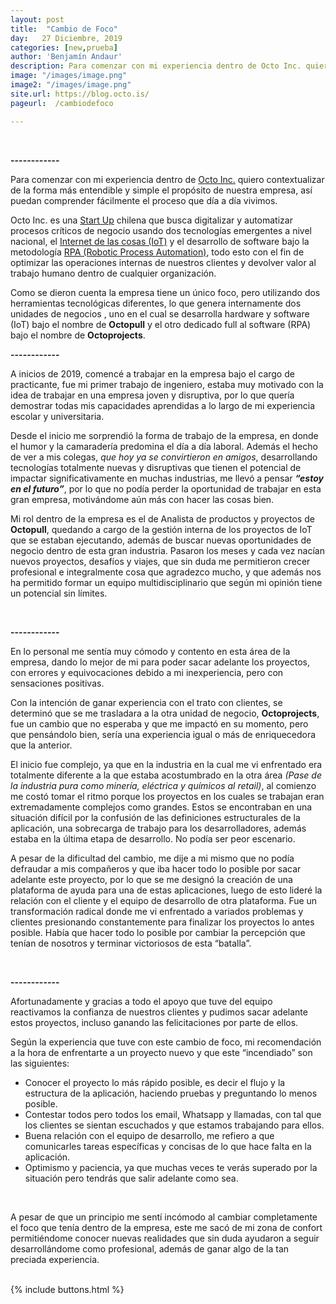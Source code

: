 ```yaml
---
layout: post
title:  "Cambio de Foco"
day:   27 Diciembre, 2019
categories: [new,prueba]
author: 'Benjamín Andaur'
description: Para comenzar con mi experiencia dentro de Octo Inc. quiero contextualizar de la forma más entendible y simple el propósito de nuestra empresa, para que así se pueda comprender fácilmente el proceso que día a día vivimos. Octo Inc. es una Start Up chilena que busca digitalizar y automatizar procesos críticos de negocio usando dos tecnologías emergentes a nivel nacional
image: "/images/image.png"
image2: "/images/image.png"
site.url: https://blog.octo.is/
pageurl:  /cambiodefoco

---
```


<div class="row borde2">
    <div class="col-md-2"></div>
    <div class="col-md-7">
    <br>
    <p class="centro"><b>  ------------  </b></p>
    <p>Para comenzar con mi experiencia dentro de <a href="https://www.octo.is/" target="_blank">Octo Inc.</a> quiero contextualizar de la forma más entendible y simple el propósito de nuestra empresa, así puedan comprender fácilmente el proceso que día a día vivimos. </p>
    <p>Octo Inc. es una <a href="https://www.youtube.com/watch?v=P_s_NdTNIqU" target="_blank">Start Up</a> chilena que busca digitalizar y automatizar procesos críticos de negocio usando dos tecnologías emergentes a nivel nacional, el <a href="https://www.youtube.com/watch?v=EKRVILAohck">Internet de las cosas (IoT)</a> y el desarrollo de software bajo la metodología <a href="https://www.youtube.com/watch?v=RCWrbli3YXk" target="_blank">RPA (Robotic Process Automation)</a>, todo esto con el fin de optimizar las operaciones internas de nuestros clientes y devolver valor al trabajo humano dentro de cualquier organización. </p>
    <p>Como se dieron cuenta la empresa tiene un único foco, pero utilizando dos herramientas tecnológicas diferentes, lo que genera internamente dos unidades de negocios , uno en el cual se desarrolla hardware y software (IoT) bajo el nombre de <b>Octopull</b> y el otro dedicado full al software (RPA) bajo el nombre de <b>Octoprojects</b>.</p>
    <p class="centro"><b>  ------------  </b></p>
    <p>A inicios de 2019, comencé a trabajar en la empresa bajo el cargo de practicante, fue mi primer trabajo de ingeniero, estaba muy motivado con la idea de trabajar en una empresa joven y disruptiva, por lo que quería demostrar todas mis capacidades aprendidas a lo largo de mi experiencia escolar y universitaria. 
    </p>
   <p> Desde el inicio me sorprendió la forma de trabajo de la empresa, en donde el humor y la camaradería predomina el día a día laboral. Además el hecho de ver a mis colegas, <i>que hoy ya se convirtieron en amigos</i>, desarrollando tecnologías totalmente nuevas y disruptivas que tienen el potencial de impactar significativamente en muchas industrias, me llevó a pensar <i><b>“estoy en el futuro”</b></i>, por lo que no podía perder la oportunidad de trabajar en esta gran empresa, motivándome aún más con hacer las cosas bien.
    </p>
    <p>Mi rol dentro de la empresa es el de Analista de productos y proyectos de <b>Octopull</b>, quedando a cargo de la gestión interna de los proyectos de IoT que se estaban ejecutando, además de buscar nuevas oportunidades de negocio dentro de esta gran industria.
    Pasaron los meses y cada vez nacían nuevos proyectos, desafíos y viajes, que sin duda me permitieron crecer profesional e integralmente cosa que agradezco mucho, y que además nos ha permitido formar un equipo multidisciplinario que según mi opinión tiene un potencial sin límites.</p>
    <br>
    <p class="centro"><b>  ------------  </b></p>
    <p>En lo personal me sentía muy cómodo y contento en esta área de la empresa, dando lo mejor de mi para poder sacar adelante los proyectos, con errores y equivocaciones debido a mi inexperiencia, pero con sensaciones positivas. 
    </p>
    <p>Con la intención de ganar experiencia con el trato con clientes,  se determinó que se me trasladara a la otra unidad de negocio, <b>Octoprojects</b>, fue un cambio que no esperaba y que me impactó en su momento, pero que pensándolo bien, sería una experiencia igual o más de enriquecedora que la anterior. 
    </p> 
    <p>El inicio fue complejo, ya que en la industria en la cual me vi enfrentado era totalmente diferente a la que estaba acostumbrado en la otra área <i>(Pase de la industria pura como minería, eléctrica y químicos al retail)</i>, al comienzo me costó tomar el ritmo porque los proyectos en los cuales se trabajan eran extremadamente complejos como grandes. Estos se encontraban en una situación difícil por la confusión de las definiciones estructurales de la aplicación, una sobrecarga de trabajo para los desarrolladores, además estaba en la última etapa de desarrollo. No podía ser peor escenario.
    </p>
    <p>A pesar de la dificultad del cambio, me dije a mi mismo que no podía defraudar a mis compañeros y que iba hacer todo lo posible por sacar adelante este proyecto, por lo que se me designó la creación de una plataforma de ayuda para una de estas aplicaciones, luego de esto lideré la relación con el cliente y el equipo de desarrollo de otra plataforma. 
    Fue un transformación radical donde me vi enfrentado a variados problemas y clientes presionando constantemente para finalizar los proyectos lo antes posible. Había que hacer todo lo posible por cambiar la percepción que tenían de nosotros y terminar victoriosos de esta “batalla”.
    </p><br>
    <p class="centro"><b>  ------------  </b></p>
    <p>Afortunadamente y gracias a todo el apoyo que tuve del equipo reactivamos la confianza de nuestros clientes y pudimos sacar adelante estos proyectos, incluso ganando las felicitaciones por parte de ellos. 
    </p>
    <p>Según la experiencia que tuve con este cambio de foco, mi recomendación a la hora de enfrentarte a un proyecto nuevo y que este “incendiado” son las siguientes:
    </p>
    <ul>
    <li>Conocer el proyecto lo más rápido posible, es decir el flujo y la estructura de la aplicación, haciendo pruebas y preguntando lo menos posible.</li>
    <li>Contestar todos pero todos los email, Whatsapp y llamadas, con tal que los clientes se sientan escuchados y que estamos trabajando para ellos. </li>
    <li>Buena relación con el equipo de desarrollo, me refiero a que comunicarles tareas específicas y concisas de lo que hace falta en la aplicación.</li>
    <li>Optimismo y paciencia, ya que muchas veces te verás superado por la situación pero tendrás que salir adelante como sea.</li> 
    </ul><br>
    <p>A pesar de que un principio me sentí incómodo al cambiar completamente el foco que tenía dentro de la empresa, este me sacó de mi zona de confort permitiéndome conocer nuevas realidades que sin duda ayudaron a seguir desarrollándome como profesional, además de ganar algo de la tan preciada experiencia. </p>
    <br>
    {% include buttons.html %}
    <div class="col-md-2">
